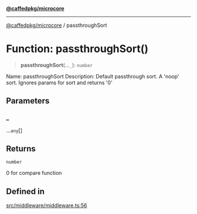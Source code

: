 [**@caffedpkg/microcore**](../README.md)

***

[@caffedpkg/microcore](../globals.md) / passthroughSort

# Function: passthroughSort()

> **passthroughSort**(...`_`): `number`

Name: passthroughSort
Description: Default passthrough sort. A 'noop' sort. Ignores params for sort and returns '0'

## Parameters

### \_

...`any`[]

## Returns

`number`

0 for compare function

## Defined in

[src/middleware/middleware.ts:56](https://github.com/caffed/microcore/blob/3444f5042af4893783a848f270124aa74f8db032/src/middleware/middleware.ts#L56)
